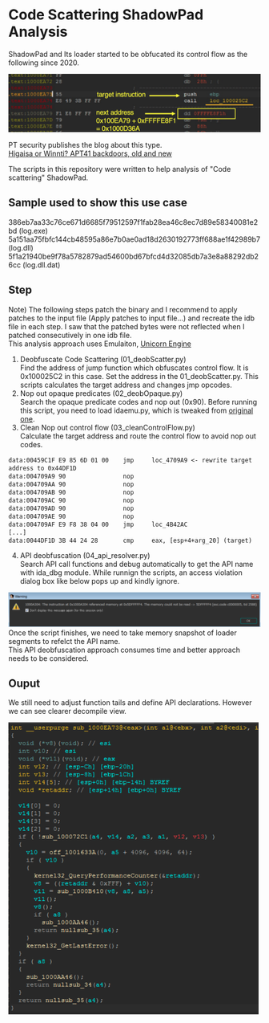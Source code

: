 # Code Scattering ShadowPad Analysis
ShadowPad and Its loader started to be obfucated its control flow as the following since 2020.

<img src="./resources/1.png" raw=true width=600>  

PT security publishes the blog about this type.  
[Higaisa or Winnti? APT41 backdoors, old and new](https://www.ptsecurity.com/ww-en/analytics/pt-esc-threat-intelligence/higaisa-or-winnti-apt-41-backdoors-old-and-new/#id6)  


The scripts in this repository were written to help analysis of "Code scattering" ShadowPad. 

## Sample used to show this use case 
386eb7aa33c76ce671d6685f79512597f1fab28ea46c8ec7d89e58340081e2bd (log.exe)  
5a151aa75fbfc144cb48595a86e7b0ae0ad18d2630192773ff688ae1f42989b7 (log.dll)  
5f1a21940be9f78a5782879ad54600bd67bfcd4d32085db7a3e8a88292db26cc (log.dll.dat)


## Step
Note) The following steps patch the binary and I recommend to apply patches to the input file (Apply patches to input file...) and recreate the idb file in each step. I saw that the patched bytes were not reflected when I patched consecutively in one idb file.  
This analysis approach uses Emulaiton, [Unicorn Engine](https://www.unicorn-engine.org/)

1. Deobfuscate Code Scattering  (01_deobScatter.py)  
Find the address of jump function which obfuscates control flow. It is 0x100025C2 in this case. Set the address in the 01_deobScatter.py. This scripts calculates the target address and changes jmp opcodes.  
2. Nop out opaque predicates (02_deobOpaque.py)  
Search the opaque predicate codes and nop out (0x90). Before running this script, you need to load idaemu.py, which is tweaked from [original one](https://github.com/36hours/idaemu).  
3. Clean Nop out control flow (03_cleanControlFlow.py)  
Calculate the target address and route the control flow to avoid nop out codes.  
```
data:00459C1F E9 85 6D 01 00    jmp     loc_4709A9 <- rewrite target address to 0x44DF1D
data:004709A9 90                nop
data:004709AA 90                nop
data:004709AB 90                nop
data:004709AC 90                nop
data:004709AD 90                nop
data:004709AE 90                nop
data:004709AF E9 F8 38 04 00    jmp     loc_4B42AC
[...]
data:0044DF1D 3B 44 24 28       cmp     eax, [esp+4+arg_20] (target) 
```  
4. API deobfuscation (04_api_resolver.py)  
Search API call functions and debug automatically to get the API name with ida_dbg module. 
While runnign the scripts, an access violation dialog box like below pops up and kindly ignore.  
<img src="./resources/2.png" raw=true width=700>  
Once the script finishes, we need to take memory snapshot of loader segments to refelct the API name.<br>
This API deobfuscation approach consumes time and better approach needs to be considered. 

## Ouput 
We still need to adjust function tails and define API declarations. However we can see clearer decompile view.  

<img src="./resources/3.png" raw=true width=500> 


